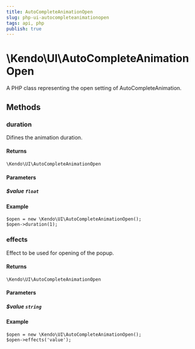 ```yaml
---
title: AutoCompleteAnimationOpen
slug: php-ui-autocompleteanimationopen
tags: api, php
publish: true
---
```


# \Kendo\UI\AutoCompleteAnimationOpen

A PHP class representing the open setting of AutoCompleteAnimation.


## Methods

### duration
Difines the animation duration.

#### Returns
`\Kendo\UI\AutoCompleteAnimationOpen`

#### Parameters

##### $value `float`



#### Example 
    $open = new \Kendo\UI\AutoCompleteAnimationOpen();
    $open->duration(1);

### effects
Effect to be used for opening of the popup.

#### Returns
`\Kendo\UI\AutoCompleteAnimationOpen`

#### Parameters

##### $value `string`



#### Example 
    $open = new \Kendo\UI\AutoCompleteAnimationOpen();
    $open->effects('value');

